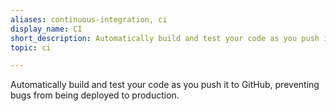 ```yaml
---
aliases: continuous-integration, ci
display_name: CI
short_description: Automatically build and test your code as you push it to GitHub, preventing bugs from being deployed to production.
topic: ci

---
```

Automatically build and test your code as you push it to GitHub, preventing bugs from being deployed to production.
